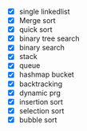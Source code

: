 * [X] single linkedlist
* [X] Merge sort
* [X] quick sort
* [X] binary tree search
* [X] binary search
* [X] stack
* [X] queue
* [X] hashmap bucket
* [X] backtracking
* [X] dynamic prg
* [X] insertion sort
* [X] selection sort
* [X] bubble sort
